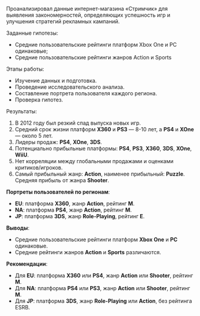 Проанализировал данные интернет-магазина «Стримчик» для выявления закономерностей, определяющих успешность игр и улучшения стратегий рекламных кампаний.

Заданные гипотезы:
* Средние пользовательские рейтинги платформ Xbox One и PC одинаковые;
* Средние пользовательские рейтинги жанров Action и Sports

Этапы работы:
* Изучение данных и подготовка.
* Проведение исследовательского анализа.
* Составление портрета пользователя каждого региона.
* Проверка гипотез.

Результаты:
1. В 2012 году был резкий спад выпуска новых игр.
2. Средний срок жизни платформ **X360** и **PS3** — 8-10 лет, а **PS4** и **XOne** — около 5 лет.
3. Лидеры продаж: **PS4**, **XOne**, **3DS**.
4. Потенциально прибыльные платформы: **PS4**, **PS3**, **X360**, **3DS**, **XOne**, **WiiU**.
5. Нет корреляции между глобальными продажами и оценками критиков/игроков.
6. Самый прибыльный жанр: **Action**, наименее прибыльный: **Puzzle**. Средняя прибыль от жанра **Shooter**.

**Портреты пользователей по регионам**:
- **EU**: платформа **X360**, жанр **Action**, рейтинг **M**.
- **NA**: платформа **PS4**, жанр **Action**, рейтинг **M**.
- **JP**: платформа **3DS**, жанр **Role-Playing**, рейтинг **E**.

**Выводы**:
- Средние пользовательские рейтинги платформ **Xbox One** и **PC** одинаковые.
- Средние рейтинги жанров **Action** и **Sports** различаются.

**Рекомендации**:
- Для **EU**: платформа **X360** или **PS4**, жанр **Action** или **Shooter**, рейтинг **M**.
- Для **NA**: платформа **PS4** или **PS3**, жанр **Action** или **Shooter**, рейтинг **M**.
- Для **JP**: платформа **3DS**, жанр **Role-Playing** или **Action**, без рейтинга ESRB.
